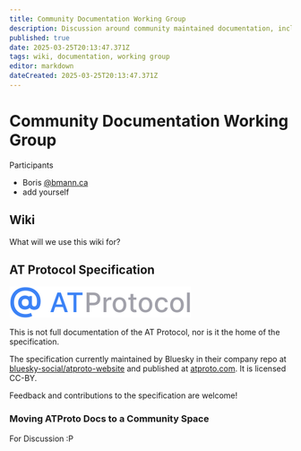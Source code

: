 ```yaml
---
title: Community Documentation Working Group
description: Discussion around community maintained documentation, including this wiki
published: true
date: 2025-03-25T20:13:47.371Z
tags: wiki, documentation, working group
editor: markdown
dateCreated: 2025-03-25T20:13:47.371Z
---
```


# Community Documentation Working Group

Participants
* Boris [@bmann.ca](https://bsky.app/profile/bmann.ca)
* add yourself

## Wiki

What will we use this wiki for?

## AT Protocol Specification

![atprotocol.svg](/assets/atprotocol.svg)

This is not full documentation of the AT Protocol, nor is it the home of the specification.

The specification currently maintained by Bluesky in their company repo at [bluesky-social/atproto-website](https://github.com/bluesky-social/atproto-website) and published at [atproto.com](https://atproto.com/). It is licensed CC-BY.

Feedback and contributions to the specification are welcome!

### Moving ATProto Docs to a Community Space

For Discussion :P